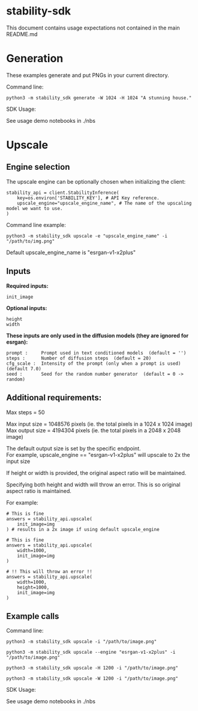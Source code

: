 # stability-sdk

This document contains usage expectations not contained in the main README.md

# Generation

These examples generate and put PNGs in your current directory.

Command line:

`python3 -m stability_sdk generate -W 1024 -H 1024 "A stunning house."`

SDK Usage:

See usage demo notebooks in ./nbs

# Upscale 

## Engine selection
The upscale engine can be optionally chosen when initializing the client:

```
stability_api = client.StabilityInference(
    key=os.environ['STABILITY_KEY'], # API Key reference.
    upscale_engine="upscale_engine_name", # The name of the upscaling model we want to use.
)
```

Command line example:

`python3 -m stability_sdk upscale -e "upscale_engine_name" -i "/path/to/img.png"`

Default upscale_engine_name is "esrgan-v1-x2plus"

## Inputs
**Required inputs:**
```
init_image  
```

**Optional inputs:**
```
height  
width 
```

**These inputs are only used in the diffusion models (they are ignored for esrgan):**
```
prompt :     Prompt used in text conditioned models  (default = '')
steps :      Number of diffusion steps  (default = 20)
cfg_scale :  Intensity of the prompt (only when a prompt is used)  (default 7.0)
seed :       Seed for the random number generator  (default = 0 -> random)
```

## Additional requirements:
Max steps = 50

Max input size = 1048576 pixels (ie. the total pixels in a 1024 x 1024 image)  
Max output size = 4194304 pixels (ie. the total pixels in a 2048 x 2048 image)

The default output size is set by the specific endpoint.  
For example, upscale_engine == "esrgan-v1-x2plus" will upscale to 2x the input size


If height or width is provided, the original aspect ratio will be maintained.

Specifying both height and width will throw an error. This is so original aspect ratio is maintained.

For example:
```
# This is fine
answers = stability_api.upscale(
    init_image=img
) # results in a 2x image if using default upscale_engine

# This is fine
answers = stability_api.upscale(
    width=1000,
    init_image=img
)

# !! This will throw an error !!
answers = stability_api.upscale(
    width=1000,
    height=1000,
    init_image=img
)
```

## Example calls

Command line:

`python3 -m stability_sdk upscale -i "/path/to/image.png"`

`python3 -m stability_sdk upscale --engine "esrgan-v1-x2plus" -i "/path/to/image.png"`

`python3 -m stability_sdk upscale -H 1200 -i "/path/to/image.png"`

`python3 -m stability_sdk upscale -W 1200 -i "/path/to/image.png"`

SDK Usage:

See usage demo notebooks in ./nbs

